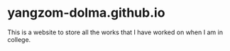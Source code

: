 # yangzom-dolma.github.io
This is a website to store all the works that I have worked on when I am in college. 
